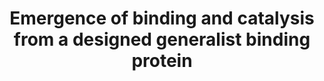 ---
title: "Emergence of binding and catalysis from a designed generalist binding protein"
authors: "Chen Y&#42;, Bhattacharya S&#42;, **Bergmann L&#42;, Correy GJ&#42;,** Tan S, Hou K, **Biel J**, Lu L, Bakanas I, Polizzi NF, **Fraser JS**, DeGrado WF"
#journal: 
pub_date: "2025-01-31"
image: "/static/img/pub/2025_chen.jpg"
#pmid: 
#pmcid: 
#biorxiv:
biorxiv_version: "2025.01.30.635804v1"
#pdf: 
pdbs:
    - 9DW2  
    - 9DWA  
    - 9DWB  
    - 9DWC  
    - 9N0I  
    - 9N0J  
    - 7HIY  
    - 7HIZ  
    - 7HJ0  
    - 7HJ1  
    - 7HJ2  
    - 7HJ3  
    - 7HJ4  
    - 7HJ5  
    - 7HJ6  
    - 7HJ7  
    - 7HJ8  
    - 7HJ9  
    - 7HJA  
    - 7HJB  
    - 7HJC  
    - 7HJD  
    - 7HJE  
    - 7HJF  
    - 7HJG  
    - 7HJH  
    - 7HJI  
    - 7HJJ  
    - 7HJK  
    - 7HJL  
    - 7HJM  
    - 7HJN  
    - 7HJO  
    - 7HJP  
    - 7HJQ  
    - 7HJR  
    - 7HJS  
    - 7HJT  
    - 7HJU  
    - 7HJV  
    - 7HJW  
    - 7HJX  
    - 7HJY  
    - 7HJZ  
    - 7HK0  
    - 7HK1  
    - 7HK2  
    - 7HK3  
    - 7HK4  
zenodo:
  - code: "13913848"
    description: "Structure factor intensities (unmerged, merged, and merged/scaled), PanDDA input and output files including Z-map and event maps in CCP4 format, and refined models including the fragment-bound state extracted from multi-state models"
links:
  - name: "Polizzi Lab"
    url: https://www.polizzilab.org/
  - name: "DeGrado Lab"
    url: https://pharm.ucsf.edu/degrado
---